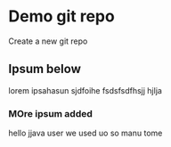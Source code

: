 # Demo git repo
Create a new git repo

## Ipsum below
lorem ipsahasun sjdfoihe fsdsfsdfhsjj hjlja

### MOre ipsum added

hello jjava user we used uo so manu tome